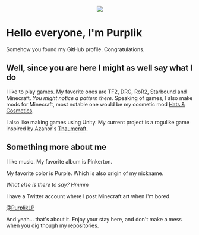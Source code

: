 <p align="center">
  <img src="https://user-images.githubusercontent.com/60230933/183299351-2afd3051-3085-4198-be2a-40afe50b83bb.png">
</p>

<h1 style=style="align: center;"> Hello everyone, I'm Purplik </h1>

Somehow you found my GitHub profile. Congratulations.

## Well, since you are here I might as well say what I do

I like to play games. My favorite ones are TF2, DRG, RoR2, Starbound and Minecraft. _You might notice a pattern there._
Speaking of games, I also make mods for Minecraft, most notable one would be my cosmetic mod [Hats & Cosmetics](https://www.curseforge.com/minecraft/mc-mods/hats-cosmetics "CurseForge page").

I also like making games using Unity. My current project is a rogulike game inspired by Azanor's [Thaumcraft](https://www.curseforge.com/minecraft/mc-mods/thaumcraft "CurseForge page").


## Something more about me

I like music.
My favorite album is Pinkerton.

My favorite color is Purple.
Which is also origin of my nickname.

_What else is there to say? Hmmm_

I have a Twitter account where I post Minecraft art when I'm bored.

[@PurplikLP](https://twitter.com/PurplikLP "Twitter Profile")

And yeah... that's about it.
Enjoy your stay here, and don't make a mess when you dig though my repositories.
